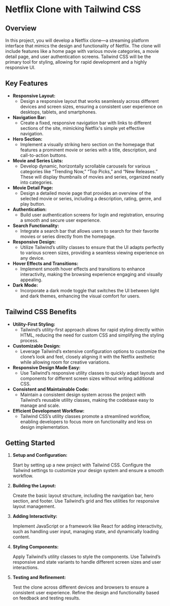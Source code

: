 <h1>Netflix Clone with Tailwind CSS</h1>

<h2>Overview</h2>
<p>In this project, you will develop a Netflix clone—a streaming platform interface that mimics the design and functionality of Netflix. The clone will include features like a home page with various movie categories, a movie detail page, and user authentication screens. Tailwind CSS will be the primary tool for styling, allowing for rapid development and a highly responsive UI.</p>

<h2>Key Features</h2>
<ul>
    <li><strong>Responsive Layout:</strong>
        <ul>
            <li>Design a responsive layout that works seamlessly across different devices and screen sizes, ensuring a consistent user experience on desktops, tablets, and smartphones.</li>
        </ul>
    </li>
    <li><strong>Navigation Bar:</strong>
        <ul>
            <li>Create a fixed, responsive navigation bar with links to different sections of the site, mimicking Netflix's simple yet effective navigation.</li>
        </ul>
    </li>
    <li><strong>Hero Section:</strong>
        <ul>
            <li>Implement a visually striking hero section on the homepage that features a prominent movie or series with a title, description, and call-to-action buttons.</li>
        </ul>
    </li>
    <li><strong>Movie and Series Lists:</strong>
        <ul>
            <li>Develop dynamic, horizontally scrollable carousels for various categories like “Trending Now,” “Top Picks,” and “New Releases.” These will display thumbnails of movies and series, organized neatly into categories.</li>
        </ul>
    </li>
    <li><strong>Movie Detail Page:</strong>
        <ul>
            <li>Design a detailed movie page that provides an overview of the selected movie or series, including a description, rating, genre, and play button.</li>
        </ul>
    </li>
    <li><strong>Authentication:</strong>
        <ul>
            <li>Build user authentication screens for login and registration, ensuring a smooth and secure user experience.</li>
        </ul>
    </li>
    <li><strong>Search Functionality:</strong>
        <ul>
            <li>Integrate a search bar that allows users to search for their favorite movies or series directly from the homepage.</li>
        </ul>
    </li>
    <li><strong>Responsive Design:</strong>
        <ul>
            <li>Utilize Tailwind’s utility classes to ensure that the UI adapts perfectly to various screen sizes, providing a seamless viewing experience on any device.</li>
        </ul>
    </li>
    <li><strong>Hover Effects and Transitions:</strong>
        <ul>
            <li>Implement smooth hover effects and transitions to enhance interactivity, making the browsing experience engaging and visually appealing.</li>
        </ul>
    </li>
    <li><strong>Dark Mode:</strong>
        <ul>
            <li>Incorporate a dark mode toggle that switches the UI between light and dark themes, enhancing the visual comfort for users.</li>
        </ul>
    </li>
</ul>

<h2>Tailwind CSS Benefits</h2>
<ul>
    <li><strong>Utility-First Styling:</strong>
        <ul>
            <li>Tailwind’s utility-first approach allows for rapid styling directly within HTML, reducing the need for custom CSS and simplifying the styling process.</li>
        </ul>
    </li>
    <li><strong>Customizable Design:</strong>
        <ul>
            <li>Leverage Tailwind’s extensive configuration options to customize the clone’s look and feel, closely aligning it with the Netflix aesthetic while allowing room for creative variations.</li>
        </ul>
    </li>
    <li><strong>Responsive Design Made Easy:</strong>
        <ul>
            <li>Use Tailwind’s responsive utility classes to quickly adapt layouts and components for different screen sizes without writing additional CSS.</li>
        </ul>
    </li>
    <li><strong>Consistent and Maintainable Code:</strong>
        <ul>
            <li>Maintain a consistent design system across the project with Tailwind’s reusable utility classes, making the codebase easy to manage and scale.</li>
        </ul>
    </li>
    <li><strong>Efficient Development Workflow:</strong>
        <ul>
            <li>Tailwind CSS’s utility classes promote a streamlined workflow, enabling developers to focus more on functionality and less on design implementation.</li>
        </ul>
    </li>
</ul>

<h2>Getting Started</h2>
<ol>
    <li><strong>Setup and Configuration:</strong>
        <p>Start by setting up a new project with Tailwind CSS. Configure the Tailwind settings to customize your design system and ensure a smooth workflow.</p>
    </li>
    <li><strong>Building the Layout:</strong>
        <p>Create the basic layout structure, including the navigation bar, hero section, and footer. Use Tailwind’s grid and flex utilities for responsive layout management.</p>
    </li>
    <li><strong>Adding Interactivity:</strong>
        <p>Implement JavaScript or a framework like React for adding interactivity, such as handling user input, managing state, and dynamically loading content.</p>
    </li>
    <li><strong>Styling Components:</strong>
        <p>Apply Tailwind’s utility classes to style the components. Use Tailwind’s responsive and state variants to handle different screen sizes and user interactions.</p>
    </li>
    <li><strong>Testing and Refinement:</strong>
        <p>Test the clone across different devices and browsers to ensure a consistent user experience. Refine the design and functionality based on feedback and testing results.</p>
    </li>
</ol>


